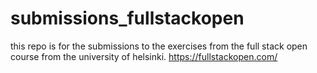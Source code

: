 # submissions_fullstackopen
this repo is for the submissions to the exercises from the full stack open course from the university of helsinki.
https://fullstackopen.com/
